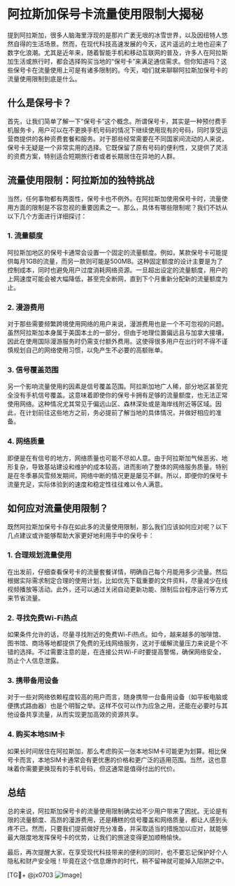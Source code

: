 # 阿拉斯加保号卡流量使用限制大揭秘

提到阿拉斯加，很多人脑海里浮现的是那片广袤无垠的冰雪世界，以及因纽特人悠然自得的生活场景。然而，在现代科技高速发展的今天，这片遥远的土地也迎来了数字化浪潮。尤其是近年来，随着智能手机和移动互联网的普及，许多人在阿拉斯加生活或旅行时，都会选择购买当地的“保号卡”来满足通信需求。但你知道吗？这些保号卡在流量使用上可是有诸多限制的。今天，咱们就来聊聊阿拉斯加保号卡的流量使用限制到底是什么。

## 什么是保号卡？

首先，让我们简单了解一下“保号卡”这个概念。所谓保号卡，其实是一种预付费手机服务卡，用户可以在不更换手机号码的情况下继续使用现有的号码，同时享受运营商提供的各种资费套餐和服务。对于那些经常需要在不同国家间流动的人来说，保号卡无疑是一个非常实用的选择。它既保留了原有号码的便利性，又提供了灵活的资费方案，特别适合短期旅行者或者长期居住在异地的人群。

## 流量使用限制：阿拉斯加的独特挑战

当然，任何事物都有两面性，保号卡也不例外。在阿拉斯加使用保号卡时，流量使用方面的限制是不容忽视的重要因素之一。那么，具体有哪些限制呢？我们不妨从以下几个方面进行详细探讨：

### 1. **流量额度**
   阿拉斯加地区的保号卡通常会设置一个固定的流量额度。例如，某款保号卡可能提供每月1GB的流量，而另一款则可能是500MB。这种固定额度的设计主要是为了控制成本，同时也避免用户过度消耗网络资源。一旦超出设定的流量额度，用户的上网速度可能会被大幅降低，甚至完全断网，直到下个月重新分配新的流量额度为止。

### 2. **漫游费用**
   对于那些需要频繁跨境使用网络的用户来说，漫游费用也是一个不可忽视的问题。虽然阿拉斯加本身属于美国本土的一部分，但由于地理位置偏远且与加拿大接壤，因此在使用国际漫游服务时仍需支付额外费用。这使得很多用户在出行时不得不谨慎规划自己的网络使用习惯，以免产生不必要的高额账单。

### 3. **信号覆盖范围**
   另一个影响流量使用的因素是信号覆盖范围。阿拉斯加地广人稀，部分地区甚至完全没有手机信号覆盖。这意味着即使你的保号卡拥有足够的流量额度，也无法正常使用网络。这种情况尤其常见于偏远山区、森林深处或是海岸线附近等区域。因此，在计划前往这些地方之前，务必提前了解当地的具体情况，并做好相应的准备。

### 4. **网络质量**
   即便是在有信号的地方，网络质量也可能不尽如人意。由于阿拉斯加气候恶劣、地形复杂，导致基站建设和维护的成本较高，进而影响了整体的网络服务质量。特别是在冬季暴风雪频发期间，网络中断的情况更是屡见不鲜。所以，即便你的保号卡流量充足，实际体验到的速度和稳定性往往难以令人满意。

## 如何应对流量使用限制？

既然阿拉斯加保号卡存在如此多的流量使用限制，那么我们应该如何应对呢？以下几点建议或许能够帮助大家更好地利用手中的保号卡：

### 1. **合理规划流量使用**
   在出发前，仔细查看保号卡的流量套餐详情，明确自己每个月能用多少流量。然后根据实际需求制定合理的使用计划，比如优先下载重要的文件资料，尽量减少在线视频播放等活动。此外，还可以通过关闭自动更新功能、限制后台程序运行等方式来节省流量。

### 2. **寻找免费Wi-Fi热点**
   如果条件允许的话，尽量寻找附近的免费Wi-Fi热点。如今，越来越多的咖啡馆、图书馆、商场等地都提供了免费的无线网络服务，这对于缓解流量压力来说是个不错的选择。不过需要注意的是，在连接公共Wi-Fi时要提高警惕，确保网络安全，防止个人信息泄露。

### 3. **携带备用设备**
   对于一些对网络依赖程度较高的用户而言，随身携带一台备用设备（如平板电脑或便携式路由器）也是个明智之举。这样不仅可以作为应急之用，还能在必要时与其他设备共享流量，从而实现更加高效的资源共享。

### 4. **购买本地SIM卡**
   如果长时间居住在阿拉斯加，那么考虑购买一张本地SIM卡可能更为划算。相比保号卡而言，本地SIM卡通常会有更优惠的价格和更广泛的适用范围。当然，这也意味着你需要更换现有的手机号码，但这通常是值得付出的代价。

## 总结

总的来说，阿拉斯加保号卡的流量使用限制确实给不少用户带来了困扰。无论是有限的流量额度、高昂的漫游费用，还是糟糕的信号覆盖和网络质量，都让人感到头疼不已。然而，只要我们提前做好充分准备，并采取适当的措施加以应对，就能够最大限度地发挥保号卡的优势，让我们的旅途变得更加顺畅愉快。

最后，再次提醒大家，在享受现代科技带来的便利的同时，也不要忘记保护好个人隐私和财产安全哦！毕竟在这个信息爆炸的时代，稍不留神就可能掉入陷阱之中。

[TG💪+ @jx0703 ![Image](https://github.com/user-attachments/assets/dbca1d08-cadb-493c-b0ec-ad6f7a83f270)]